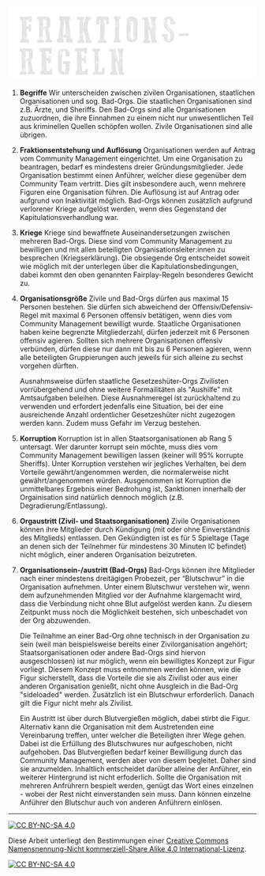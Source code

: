 ![headerimage: community-regeln](../0_assets/images/fraktionsregeln.png?raw=true)

1. **Begriffe**
    Wir unterscheiden zwischen zivilen Organisationen, staatlichen Organisationen und sog. Bad-Orgs. Die staatlichen Organisationen sind z.B. Ärzte, und Sheriffs. Den Bad-Orgs sind alle Organisationen zuzuordnen, die ihre Einnahmen zu einem nicht nur unwesentlichen Teil aus kriminellen Quellen schöpfen wollen. Zivile Organisationen sind alle übrigen.

2. **Fraktionsentstehung und Auflösung**
    Organisationen werden auf Antrag vom Community Management eingerichtet. Um eine Organisation zu beantragen, bedarf es mindestens dreier Gründungsmitglieder. Jede Organisation bestimmt einen Anführer, welcher diese gegenüber dem Community Team vertritt. Dies gilt insbesondere auch, wenn mehrere Figuren eine Organisation führen. Die Auflösung ist auf Antrag oder aufgrund von Inaktivität möglich. Bad-Orgs können zusätzlich aufgrund verlorener Kriege aufgelöst werden, wenn dies Gegenstand der Kapitulationsverhandlung war. 

3. **Kriege**
    Kriege sind bewaffnete Auseinandersetzungen zwischen mehreren Bad-Orgs. Diese sind vom Community Management zu bewilligen und mit allen beteiligten Organisationsleiter:innen zu besprechen (Kriegserklärung). Die obsiegende Org entscheidet soweit wie möglich mit der unterlegen über die Kapitulationsbedingungen, dabei kommt den oben genannten Fairplay-Regeln besonderes Gewicht zu.

4. **Organisationsgröße**
    Zivile und Bad-Orgs dürfen aus maximal 15 Personen bestehen. Sie dürfen sich abweichend der Offensiv/Defensiv-Regel mit maximal 6 Personen offensiv betätigen, wenn dies vom Community Management bewilligt wurde. Staatliche Organisationen haben keine begrenzte Mitgliederzahl, dürfen jederzeit mit 6 Personen offensiv agieren. Sollten sich mehrere Organisationen offensiv verbünden, dürfen diese nur dann mit bis zu 6 Personen agieren, wenn alle beteiligten Gruppierungen auch jeweils für sich alleine zu sechst vorgehen dürften.

    Ausnahmsweise dürfen staatliche Gesetzeshüter-Orgs Zivilisten vorrübergehend und ohne weitere Formailitäten als "Aushilfe" mit Amtsaufgaben beleihen. Diese Ausnahmeregel ist zurückhaltend zu verwenden und erfordert jedenfalls eine Situation, bei der eine ausreichende Anzahl ordentlicher Gesetzeshüter nicht zugezogen werden kann. Zudem muss Gefahr im Verzug bestehen.

5. **Korruption**
    Korruption ist in allen Staatsorganisationen ab Rang 5 untersagt. Wer darunter korrupt sein möchte, muss dies vom Community Management bewilligen lassen (keiner will 95% korrupte Sheriffs). Unter Korruption verstehen wir jegliches Verhalten, bei dem Vorteile gewährt/angenommen werden, die normalerweise nicht gewährt/angenommen würden. Ausgenommen ist Korruption die unmittelbares Ergebnis einer Bedrohung ist, Sanktionen innerhalb der Orgainisation sind natürlich dennoch möglich (z.B. Degradierung/Entlassung).

6. **Orgaustritt (Zivil- und Staatsorganisationen)**
    Zivile Organisationen können ihre Mitglieder durch Kündigung (mit oder ohne Einverständnis des Mitglieds) entlassen. Den Gekündigten ist es für 5 Spieltage (Tage an denen sich der Teilnehmer für mindestens 30 Minuten IC befindet) nicht möglich, einer anderen Organisation beizutreten.

7. **Organisationsein-/austritt (Bad-Orgs)**
    Bad-Orgs können ihre Mitglieder nach einer mindestens dreitägigen Probezeit, per “Blutschwur” in die Organisation aufnehmen. Unter einem Blutschwur verstehen wir, wenn dem aufzunehmenden Mitglied vor der Aufnahme klargemacht wird, dass die Verbindung nicht ohne Blut aufgelöst werden kann. Zu diesem Zeitpunkt muss noch die Möglichkeit bestehen, sich unbeschadet von der Org abzuwenden.

    Die Teilnahme an einer Bad-Org ohne technisch in der Organisation zu sein (weil man beispielsweise bereits einer Zivilorganisation angehört; Staatsorganisationen oder andere Bad-Orgs sind hiervon ausgeschlossen) ist nur möglich, wenn ein bewilligtes Konzept zur Figur vorliegt. Diesem Konzept muss entnommen werden können, wie die Figur sicherstellt, dass die Vorteile die sie als Zivilist oder aus einer anderen Organisation genießt, nicht ohne Ausgleich in die Bad-Org "sideloaded" werden. Zusätzlich ist ein Blutschwur erforderlich. Danach gilt die Figur nicht mehr als Zivilist.

    Ein Austritt ist über durch Blutvergießen möglich, dabei stirbt die Figur. Alternativ kann die Organisation mit dem Austretenden eine Vereinbarung treffen, unter welcher die Beteiligten ihrer Wege gehen. Dabei ist die Erfüllung des Blutschwures nur aufgeschoben, nicht aufgehoben. Das Blutvergießen bedarf keiner Bewilligung durch das Community Management, werden aber von diesem begleitet. Daher sind sie anzumelden. Inhaltlich entscheidet darüber alleine der Anführer, ein weiterer Hintergrund ist nicht erfoderlich. Sollte die Organisation mit mehreren Anfrührern bespielt werden, genügt das Wort eines einzelnen - wobei der Rest nicht einverstanden sein muss. Dann können einzelne Anführer den Blutschur auch von anderen Anführern einlösen.

---
[![CC BY-NC-SA 4.0][cc-by-nc-sa-shield]][cc-by-nc-sa]

Diese Arbeit unterliegt den Bestimmungen einer
[Creative Commons Namensnennung-Nicht kommerziell-Share Alike 4.0 International-Lizenz](../LICENSE).

[![CC BY-NC-SA 4.0][cc-by-nc-sa-image]][cc-by-nc-sa]

[cc-by-nc-sa]: http://creativecommons.org/licenses/by-nc-sa/4.0/deed.de
[cc-by-nc-sa-image]: https://licensebuttons.net/l/by-nc-sa/4.0/88x31.png
[cc-by-nc-sa-shield]: https://img.shields.io/badge/License-CC%20BY--NC--SA%204.0-ff800d.svg